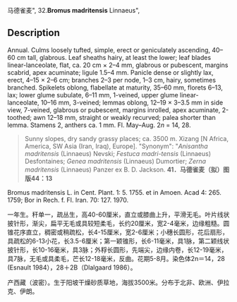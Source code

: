 马德雀麦",
32.**Bromus madritensis** Linnaeus",

## Description
Annual. Culms loosely tufted, simple, erect or geniculately ascending, 40–60 cm tall, glabrous. Leaf sheaths hairy, at least the lower; leaf blades linear-lanceolate, flat, ca. 20 cm × 2–4 mm, glabrous or pubescent, margins scabrid, apex acuminate; ligule 1.5–4 mm. Panicle dense or slightly lax, erect, 4–15 × 2–6 cm; branches 2–3 per node, 1–3 cm, hairy, sometimes branched. Spikelets oblong, flabellate at maturity, 35–60 mm, florets 6–13, lax; lower glume subulate, 6–11 mm, 1-veined, upper glume linear-lanceolate, 10–16 mm, 3-veined; lemmas oblong, 12–19 × 3–3.5 mm in side view, 7-veined, glabrous or pubescent, margins inrolled, apex acuminate, 2-toothed; awn 12–18 mm, straight or weakly recurved; palea shorter than lemma. Stamens 2, anthers ca. 1 mm. Fl. May–Aug. 2*n* = 14, 28.

> Sunny slopes, dry sandy grassy places; ca. 3500 m. Xizang [N Africa, America, SW Asia (Iran, Iraq), Europe].
  "Synonym": "*Anisantha madritensis* (Linnaeus) Nevski; *Festuca madri-tensis* (Linnaeus) Desfontaines; *Genea madritensis* (Linnaeus) Dumortier; *Zerna madritensis* (Linnaeus) Panzer ex B. D. Jackson.
**41．马德雀麦（拟）图版44：13**

Bromus madritensis L. in Cent. Plant. 1: 5. 1755. et in Amoen. Acad 4: 265. 1759; Bor in Rech. f. Fl. Iran. 70: 127. 1970.

一年生。秆单一，疏丛生，高40-60厘米，直立或膝曲上升，平滑无毛。叶片线状披针形，渐尖，扁平无毛或具较短柔毛，长约20厘米，宽2-4毫米，边缘粗糙。圆锥花序直立，稠密或稍疏松，长4-15厘米，宽2-6厘米；小穗长圆形，花后扇形，具疏松的6-13小花，长3.5-6厘米；第一颖锥形，长6-11毫米，具1脉，第二颖线状披针形，长10-16毫米，具3脉；外稃长圆形，先端尖，边缘内卷，长12-19毫米，具7脉，无毛或具柔毛，芒长12-18毫米，反曲。花期5-8月。染色体2n＝14，28 (Esnault 1984），28＋2B（Dlalgaard 1986）。

产西藏（波密）。生于阳坡干燥砂质草地，海拔3500米。分布于北非、欧洲、伊拉克、伊朗。
